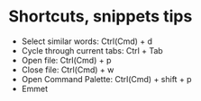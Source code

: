 # Shortcuts, snippets tips

- Select similar words: Ctrl(Cmd) + d
- Cycle through current tabs: Ctrl + Tab
- Open file: Ctrl(Cmd) + p
- Close file: Ctrl(Cmd) + w
- Open Command Palette: Ctrl(Cmd) + shift + p
- Emmet
